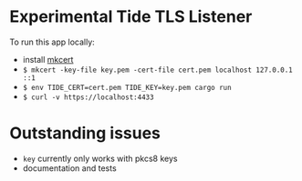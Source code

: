 # Experimental Tide TLS Listener

To run this app locally:
* install [mkcert](https://github.com/FiloSottile/mkcert)
* `$ mkcert -key-file key.pem -cert-file cert.pem localhost 127.0.0.1 ::1`
* `$ env TIDE_CERT=cert.pem TIDE_KEY=key.pem cargo run`
* `$ curl -v https://localhost:4433`

# Outstanding issues

* `key` currently only works with pkcs8 keys
* documentation and tests
